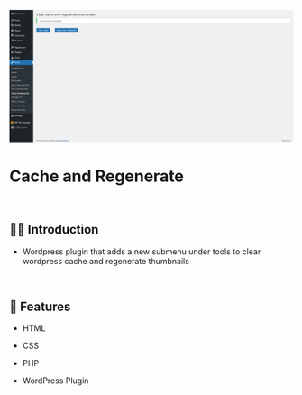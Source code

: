 ![](https://raw.githubusercontent.com/Matthewpco/WP-Plugin-Cache-and-Regenerate/main/cache-and-regenerate-screenshot.png)

# Cache and Regenerate

<br>

## 🙋‍♂️ Introduction

- Wordpress plugin that adds a new submenu under tools to clear wordpress cache and regenerate thumbnails

<br>

## 📜 Features

- HTML
- CSS
- PHP
- WordPress Plugin

  <br>
  